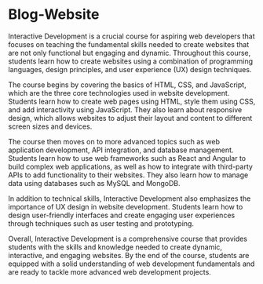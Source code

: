 # Blog-Website

Interactive Development is a crucial course for aspiring web developers that focuses on teaching the fundamental skills needed to create websites that are not only functional but engaging and dynamic. Throughout this course, students learn how to create websites using a combination of programming languages, design principles, and user experience (UX) design techniques.

The course begins by covering the basics of HTML, CSS, and JavaScript, which are the three core technologies used in website development. Students learn how to create web pages using HTML, style them using CSS, and add interactivity using JavaScript. They also learn about responsive design, which allows websites to adjust their layout and content to different screen sizes and devices.

The course then moves on to more advanced topics such as web application development, API integration, and database management. Students learn how to use web frameworks such as React and Angular to build complex web applications, as well as how to integrate with third-party APIs to add functionality to their websites. They also learn how to manage data using databases such as MySQL and MongoDB.

In addition to technical skills, Interactive Development also emphasizes the importance of UX design in website development. Students learn how to design user-friendly interfaces and create engaging user experiences through techniques such as user testing and prototyping.

Overall, Interactive Development is a comprehensive course that provides students with the skills and knowledge needed to create dynamic, interactive, and engaging websites. By the end of the course, students are equipped with a solid understanding of web development fundamentals and are ready to tackle more advanced web development projects.

